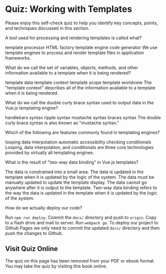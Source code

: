 # Quiz: Working with Templates

Please enjoy this self-check quiz to help you identify key concepts, points, and techniques discussed in this section.

<quiz name="">
    <question>
        <p>A tool used for processing and rendering templates is called what?</p>
        <answer>template processor</answer>
        <answer>HTML factory</answer>
        <answer correct>template engine</answer>
        <answer>code generator</answer>
        <explanation>We use template engines to process and render template files in application frameworks.</explanation>
    </question>
    <question>
        <p>What do we call the set of variables, objects, methods, and other information available to a template when it is being rendered?</p>
        <answer>template data</answer>
        <answer correct>template context</answer>
        <answer>template scope</answer>
        <answer>template worldview</answer>
        <explanation>The "template context" describes all of the information available to a template when it is being rendered.</explanation>
    </question>
    <question>
        <p>What do we call the double curly brace syntax used to output data in the Vue.js templating engine?</p>
        <answer>handlebars syntax</answer>
        <answer>ripple syntax</answer>
        <answer correct>mustache syntax</answer>
        <answer>braces syntax</answer>
        <explanation>The double curly brace syntax is also known as "mustache syntax."</explanation>
    </question>
    <question multiple>
        <p>Which of the following are features commonly found in templating engines?</p>
        <answer correct>looping</answer>
        <answer correct>data interpolation</answer>
        <answer>automatic accessibility checking</answer>
        <answer correct>conditionals</answer>
        <explanation>Looping, data interpolation, and conditionals are three core technologies provided by virtually all templating engines.</explanation>
    </question>
    <question>
        <p>What is the result of "two-way data binding" in Vue.js templates?</p>
        <answer>The data is constrained into a small area.</answer>
        <answer correct>The data is updated in the template when it is updated by the logic of the system.</answer>
        <answer>The data must be manually updated to update the template display.</answer>
        <answer>The data cannot go anywhere after it is output to the template.</answer>
        <explanation>Two-way data binding refers to the way the data is updated in the template when it is updated by the logic of the system.</explanation>
    </question>
    <question>
        <p>How do we actually deploy our code?</p>
        <answer>Run <code>npm run deploy</code>.</answer>
        <answer correct>Commit the <code>docs/</code> directory and push to <code>origin</code>.</answer>
        <answer>Copy to a flash drive and mail to server.</answer>
        <answer>Run <code>webpack go</code>.</answer>
        <explanation>To deploy our project to Github Pages we only need to commit the updated <code>docs/</code> directory and then push the changes to Github.</explanation>
    </question>   
</quiz>

<div class="no-quiz">
     <h2>Visit Quiz Online</h2>
     <p> 
         The quiz on this page has been removed from your PDF 
         or ebook format. You may take the quiz by visiting
         this book online.
     </p>
</div>
